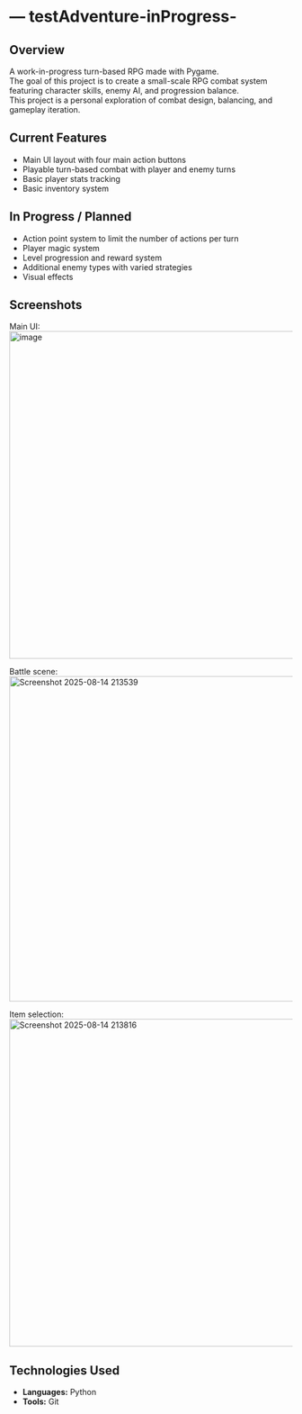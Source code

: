 # — testAdventure-inProgress-

## Overview
A work-in-progress turn-based RPG made with Pygame.  
The goal of this project is to create a small-scale RPG combat system featuring character skills, enemy AI, and progression balance.  
This project is a personal exploration of combat design, balancing, and gameplay iteration.

## Current Features
- Main UI layout with four main action buttons
- Playable turn-based combat with player and enemy turns
- Basic player stats tracking
- Basic inventory system

## In Progress / Planned
- Action point system to limit the number of actions per turn
- Player magic system
- Level progression and reward system
- Additional enemy types with varied strategies
- Visual effects

## Screenshots
Main UI:
<img width="984" height="582" alt="image" src="https://github.com/user-attachments/assets/96ed60ea-03b1-49ff-93ea-009950b48c88" />

Battle scene:
<img width="968" height="578" alt="Screenshot 2025-08-14 213539" src="https://github.com/user-attachments/assets/9e3a1d6a-6aa8-4428-be75-7f2dda922b87" />

Item selection:
<img width="962" height="582" alt="Screenshot 2025-08-14 213816" src="https://github.com/user-attachments/assets/712004c5-604a-4188-afbc-8cba7ffa44f2" />

## Technologies Used
- **Languages:** Python
- **Tools:** Git
